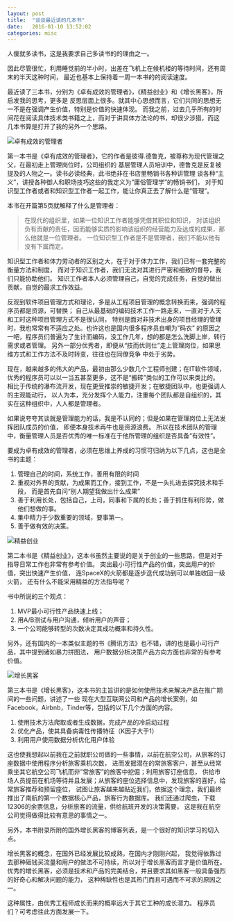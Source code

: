```yaml
---
layout: post
title:  "谈谈最近读的几本书"
date:   2016-01-10 13:52:02
categories: misc
---
```

人傻就多读书，这是我要求自己多读书的的理由之一。

因此尽管很忙，利用睡觉前的半小时，出差在飞机上在候机楼的等待时间，还有周末的半天这种时间，
最近也基本上保持着一周一本书的的阅读速度。

最近读了三本书，分别为《卓有成效的管理者》，《精益创业》和《增长黑客》，所启发我的思考，更多是
反思层面上很多。就其中心思想而言，它们共同的思想无一不是在强调产生价值，特别是价值的快速体现。
而我之前，过去几乎所有的时间花在阅读具体技术类书籍之上，而对于讲具体方法论的书，却很少涉猎，而这
几本书算是打开了我的另外一个思路。

![卓有成效的管理者](http://blog.taoliapp.com/images/the_effective_executive.jpg)

第一本书是《卓有成效的管理者》，它的作者是彼得.德鲁克，被尊称为现代管理之父，在最初走上管理岗位时，公司组织的
基层管理人员培训中，德鲁克是反复被提及的人物之一。读书必读经典，此书绝非在书店里畅销书各种讲管理
谈各种“主义”，讲授各种御人和职场技巧这些的我定义为”庸俗管理学”的畅销书们，
对于知识型工作者或者和知识型工作者一起工作，能让你真正去了解什么是“管理”。

本书在开篇第5页就解释了什么是管理者：

> 在现代的组织里，如果一位知识工作者能够凭借其职位和知识，
对该组织负有贡献的责任，因而能够实质的影响该组织的经营能力及达成的成果，那么他就是一位管理者。
> 一位知识型工作者是不是管理者，我们不能以他有没有下属而定。

知识型工作者和体力劳动者的区别之大，在于对于体力工作，我们已有一套完整的衡量方法和制度，
而对于知识工作者，我们无法对其进行严密和细致的督导，我们只能协助他们。
知识工作者本人必须管理自己，自觉的完成任务，自觉的做出贡献，自觉的最求工作效益。

反观到软件项目管理方式和理论，多是从工程项目管理的概念转换而来，强调的程序员都是资源，可替换；
自己从最基础的编码技术工作一路走来，一直对于人天和工时这种项目管理方式不是很认同，
特别是面对非技术出身的项目经理的管理时，我也常常有不适应之处。也许这也是国内很多程序员自嘲为“码农”
的原因之一吧，程序员们普遍为了生计而编码，没工作几年，想的都是怎么洗脚上岸，转行需求或者管理。
另外一部分优秀者，即便从“技而优则仕”走上管理岗位，如果思维方式和工作方法不及时转变，往往也在同僚竞争
中处于劣势。

现在，越来越多的伟大的产品，最初由那么少数几个工程师创建；在IT软件领域，
优秀的程序员可以以一当五甚至更多，这不是“搬砖”类似的工作可以来类比的。
相比于传统的瀑布流开发，现在更受推崇的敏捷开发；在敏捷团队中，也更强调人的主观能动行，
以人为本，充分发挥个人能力，注重每个团队都是自组织的，其实在这种组织中，人人都是管理者。

如果说夸夸其谈就是管理能力的话，我是不认同的；但是如果在管理岗位上无法发挥团队成员的价值，
即便本身技术再牛也是资源浪费。
所以在技术团队的管理中，衡量管理人员是否优秀的唯一标准在于他所管理的组织是否具备“有效性”。

要成为卓有成效的管理者，必须在思维上养成的习惯可归纳为以下几点，这也是全书的主题：

1. 管理自己的时间，系统工作，善用有限的时间
1. 重视对外界的贡献，为成果而工作，接到工作，不是一头扎进去探究技术和手段，
而是首先自问“别人期望我做出什么成果”
1. 善于利用长处，包括自己，上司，同事和下属的长处；善于抓住有利形势，做他们想做的事。
1. 集中精力于少数重要的领域，要事第一。
1. 善于做有效的决策。

![精益创业](http://blog.taoliapp.com/images/lean_startup.jpg)

第二本书是《精益创业》，这本书虽然主要说的是关于创业的一些思路，但是对于指导日常工作也非常有参考价值。
突出最小可行性产品的价值，突出用户的价值，突出快速产生价值，
连SpaceX的火箭都是逐步迭代成功到可以单独收回一级火箭，
还有什么不能采用精益的方法指导呢？

书中所说的三个观点：

1. MVP最小可行性产品快速上线；
1. 用A/B测试与用户沟通，倾听用户的声音；
1. 一个公司能够转型的次数决定其成功概率和持久性。

另外，还有国内的一本类似主题的书《腾讯方法》也不错，讲的也是最小可行产品，其中提到诸如暴力拼图法，
用户数据分析决策产品方向方面也非常的有参考价值。

![增长黑客](http://blog.taoliapp.com/images/growth_hacker.jpg)

第三本书是《增长黑客》，这本书的主旨讲的是如何使用技术来解决产品在推广期间的一些问题，讲述了一些
现在大型互联网公司和产品的增长案例，如Facebook，Airbnb，Tinder等，包括的以下几个方面的内容。

1. 使用技术方法爬取或者生成数据，完成产品的冷启动过程
1. 优化产品，使其具备病毒性传播特征（K因子大于1）
1. 利用用户使用数据分析优化用户体验

这也使我想起以前我在之前就职公司做的一些事情，以前在航空公司，从旅客的订座数据中使用程序分析旅客乘机次数，
进而发掘潜在的常旅客客户，甚至从经常乘坐其它航空公司飞机而非”常旅客”的旅客中挖倔；利用旅客订座信息，
供给市场人员提前在机场等待并且发展；从旅客的座位选择信息中，发现旅客的喜好，给常旅客推荐和预留座位，
试图让旅客越来越贴近我们，依据这个理念，我们最终推出了南航的第一个数据核心产品，旅客行为数据库。
我们还通过爬虫，下载12306的余票信息，分析旅客的流量，供给航班开发的决策需要，
这是我在航空公司觉得做得比较有意思的事情之一。

另外，本书附录所附的国外增长黑客的博客列表，是一个很好的知识学习的切入点。

增长黑客的概念，在国外已经发展比较成熟，在国内才刚刚兴起，
我觉得依靠过去那种砸钱买流量和用户的做法不可持续，所以对于增长黑客而言才是价值所在。
优秀的增长黑客，必须是技术和产品的完美结合，并且要求其如黑客一般具备强烈的好奇心和解决问题的能力，
这种稀缺性也是其热门而且可遇而不可求的原因之一。

这种属性，由优秀工程师成长而来的概率远大于其它工种的成长潜力。
程序员们？可考虑往此方面发展一下。
